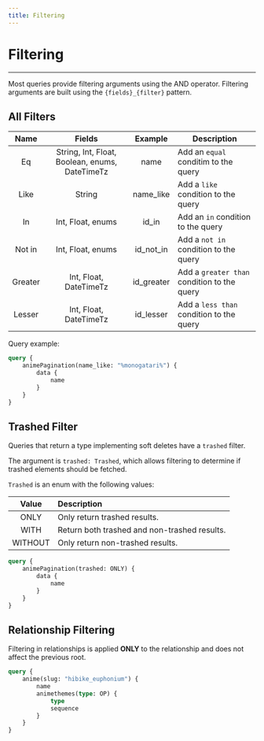 ```yaml
---
title: Filtering
---
```


# Filtering

---

Most queries provide filtering arguments using the AND operator. Filtering arguments are built using the `{fields}_{filter}` pattern.

## All Filters

| Name    | Fields                                         | Example    | Description                           |
| :-----: | :--------------------------------------------: | :--------: | ------------------------------------- |
| Eq      | String, Int, Float, Boolean, enums, DateTimeTz | name       | Add an `equal` conditim to the query |
| Like    | String                                         | name_like  | Add a `like` condition to the query   |
| In      | Int, Float, enums                              | id_in      | Add an `in` condition to the query    |
| Not in  | Int, Float, enums                              | id_not_in  | Add a `not in` condition to the query |
| Greater | Int, Float, DateTimeTz                         | id_greater | Add a `greater than` condition to the query     |
| Lesser  | Int, Float, DateTimeTz                         | id_lesser  | Add a `less than` condition to the query     |


Query example:
```graphql
query {
    animePagination(name_like: "%monogatari%") {
        data {
            name
        }
    }
}
```

## Trashed Filter

Queries that return a type implementing soft deletes have a `trashed` filter.

The argument is `trashed: Trashed`, which allows filtering to determine if trashed elements should be fetched.

`Trashed` is an enum with the following values:

| Value        | Description                                  |
| :----------: | :------------------------------------------- |
| ONLY         | Only return trashed results.                 |
| WITH         | Return both trashed and non-trashed results. |
| WITHOUT      | Only return non-trashed results.             |

```graphql
query {
    animePagination(trashed: ONLY) {
        data {
            name
        }
    }
}
```

## Relationship Filtering

Filtering in relationships is applied **ONLY** to the relationship and does not affect the previous root.

```graphql
query {
    anime(slug: "hibike_euphonium") {
        name
        animethemes(type: OP) {
            type
            sequence
        }
    }
}
```